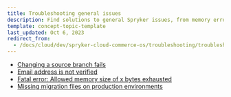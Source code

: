 ```yaml
---
title: Troubleshooting general issues
description: Find solutions to general Spryker issues, from memory errors to unverified emails, with troubleshooting steps to resolve common application challenges.
template: concept-topic-template
last_updated: Oct 6, 2023
redirect_from:
  - /docs/cloud/dev/spryker-cloud-commerce-os/troubleshooting/troubleshooting-general-issues/troubleshooting-general-issues.html
---
```



* [Changing a source branch fails](/docs/ca/dev/troubleshooting/troubleshooting-general-issues/changing-a-source-branch-fails.html)
* [Email address is not verified](/docs/ca/dev/troubleshooting/troubleshooting-general-issues/email-address-is-not-verified.html)
* [Fatal error: Allowed memory size of x bytes exhausted](/docs/ca/dev/troubleshooting/troubleshooting-general-issues/fatal-error-allowed-memory-size-of-x-bytes-exhausted.html)
* [Missing migration files on production environments](/docs/ca/dev/troubleshooting/troubleshooting-general-issues/missing-migration-files-on-production-environments.html)
